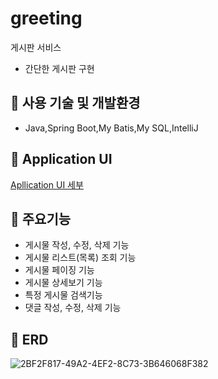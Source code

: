 # greeting
게시판 서비스
+ 간단한 게시판 구현 
## :key: 사용 기술 및 개발환경
+ Java,Spring Boot,My Batis,My SQL,IntelliJ
## :key: Application UI
[Apllication UI 세부](https://github.com/f-lab-edu/greeting/wiki/Application-UI) </br>
## :key: 주요기능
+ 게시물 작성, 수정, 삭제 기능
+ 게시물 리스트(목록) 조회 기능
+ 게시물 페이징 기능
+ 게시물 상세보기 기능
+ 특정 게시물 검색기능
+ 댓글 작성, 수정, 삭제 기능
## :key: ERD
![2BF2F817-49A2-4EF2-8C73-3B646068F382](https://user-images.githubusercontent.com/94733559/233810957-767e4ce5-7811-4f9e-9a64-e8ca1d88ab23.jpeg) </br>


